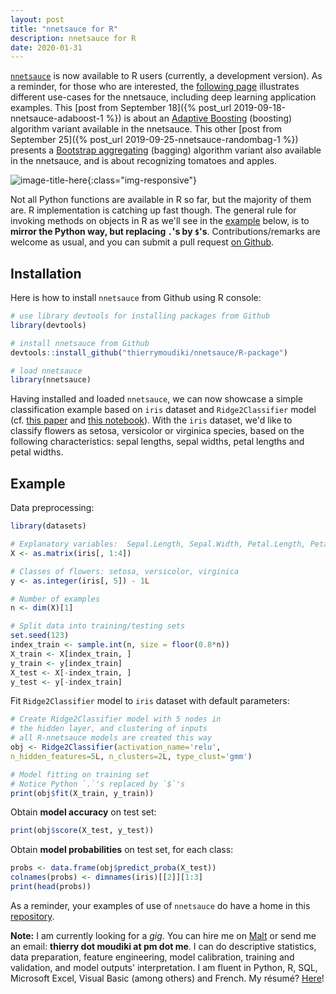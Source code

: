 ```yaml
---
layout: post
title: "nnetsauce for R"
description: nnetsauce for R
date: 2020-01-31
---
```



[`nnetsauce`](https://github.com/thierrymoudiki/nnetsauce) is now available to R users (currently, a development version). As a reminder, for those who are interested, the [following page](https://thierrymoudiki.github.io/software/nnetsauce/index.html) illustrates different use-cases for the nnetsauce, including deep learning application examples. This [post from September 18]({% post_url 2019-09-18-nnetsauce-adaboost-1 %}) is about an [Adaptive Boosting](https://en.wikipedia.org/wiki/AdaBoost) (boosting) algorithm variant available in the nnetsauce. This other [post from September 25]({% post_url 2019-09-25-nnetsauce-randombag-1 %}) presents a [Bootstrap aggregating](https://en.wikipedia.org/wiki/Bootstrap_aggregating) (bagging) algorithm variant also available in the nnetsauce, and is about recognizing tomatoes and apples.

![image-title-here]({{base}}/images/2020-01-31/2020-01-31-image1.png){:class="img-responsive"}

Not all Python functions are available in R so far, but the majority of them are. R implementation is catching up fast though. The general rule for invoking methods on objects in R as we'll see in the [example](#Example) below, is to __mirror the Python way, but replacing `.`'s by `$`'s__. Contributions/remarks are welcome as usual, and you can submit a pull request [on Github](https://github.com/thierrymoudiki/nnetsauce/R-package).


## Installation 

Here is how to install `nnetsauce` from Github using R console: 

```r
# use library devtools for installing packages from Github 
library(devtools)

# install nnetsauce from Github 
devtools::install_github("thierrymoudiki/nnetsauce/R-package")

# load nnetsauce
library(nnetsauce)
```

Having installed and loaded `nnetsauce`, we can now showcase a simple classification example based on `iris` dataset and `Ridge2Classifier` model (cf. [this paper](https://www.researchgate.net/publication/334706878_Multinomial_logistic_regression_using_quasi-randomized_networks) and [this notebook](https://github.com/thierrymoudiki/nnetsauce/blob/master/nnetsauce/demo/thierrymoudiki_030120_ridge2_logit_classification.ipynb)). With the `iris` dataset, we'd like to classify flowers as setosa, versicolor or virginica species, based on the following characteristics: sepal lengths, sepal widths, petal lengths and petal widths. 


## Example 

Data preprocessing: 

```r
library(datasets)

# Explanatory variables:  Sepal.Length, Sepal.Width, Petal.Length, Petal.Width
X <- as.matrix(iris[, 1:4])

# Classes of flowers: setosa, versicolor, virginica
y <- as.integer(iris[, 5]) - 1L

# Number of examples
n <- dim(X)[1]

# Split data into training/testing sets
set.seed(123)
index_train <- sample.int(n, size = floor(0.8*n))
X_train <- X[index_train, ]
y_train <- y[index_train]
X_test <- X[-index_train, ]
y_test <- y[-index_train] 
```

Fit `Ridge2Classifier` model to `iris` dataset with default parameters: 

```r
# Create Ridge2Classifier model with 5 nodes in 
# the hidden layer, and clustering of inputs
# all R-nnetsauce models are created this way
obj <- Ridge2Classifier(activation_name='relu', 
n_hidden_features=5L, n_clusters=2L, type_clust='gmm')

# Model fitting on training set 
# Notice Python `.`'s replaced by `$`'s
print(obj$fit(X_train, y_train))
```

Obtain __model accuracy__ on test set: 

```r
print(obj$score(X_test, y_test))
```

Obtain __model probabilities__ on test set, for each class: 

```r
probs <- data.frame(obj$predict_proba(X_test))
colnames(probs) <- dimnames(iris)[[2]][1:3]
print(head(probs))
```

As a reminder, your examples of use of `nnetsauce` do have a home in this [repository](https://github.com/thierrymoudiki/nnetsauce/tree/master/nnetsauce/demo). 


__Note:__ I am currently looking for a _gig_. You can hire me on [Malt](https://www.malt.fr/profile/thierrymoudiki) or send me an email: __thierry dot moudiki at pm dot me__. I can do descriptive statistics, data preparation, feature engineering, model calibration, training and validation, and model outputs' interpretation. I am fluent in Python, R, SQL, Microsoft Excel, Visual Basic (among others) and French. My résumé? [Here]({{base}}/cv/thierry-moudiki.pdf)!




